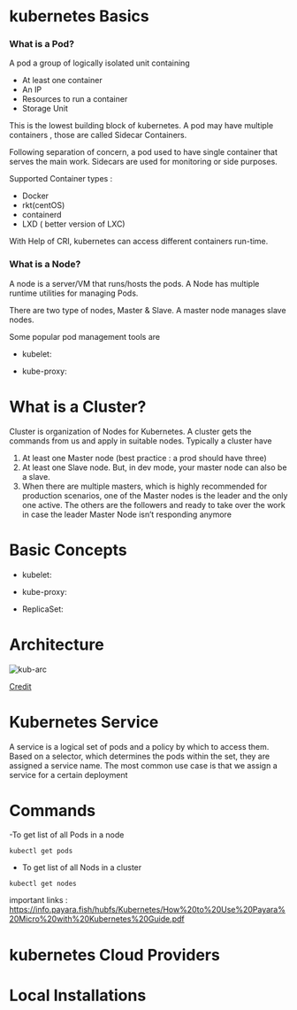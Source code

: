 # kubernetes Basics

### What is a Pod? 
A pod a group of logically isolated unit containing 
- At least one container
- An IP
- Resources to run a container 
- Storage Unit 

This is the lowest building block of kubernetes. A pod may have multiple containers , those are called Sidecar Containers. 

Following separation of concern, a pod used to have single container that serves the main work. Sidecars are used for monitoring or side purposes. 

Supported Container types :
- Docker 
- rkt(centOS)
- containerd
- LXD ( better version of LXC)

With Help of CRI, kubernetes can access different containers run-time. 

### What is a Node? 
A node is a server/VM that runs/hosts the pods. A Node has multiple runtime utilities for managing Pods. 

There are two type of nodes, Master & Slave. A master node manages slave nodes. 

Some popular pod management tools are 
- kubelet: 
    
- kube-proxy:


# What is a Cluster?
Cluster is organization of Nodes for Kubernetes. A cluster gets the commands from us and apply in suitable nodes. Typically a cluster have 
1. At least one Master node (best practice : a prod should have three)
2. At least one Slave node. But, in dev mode, your master node can also be a slave. 
3. When there are multiple masters, which is highly recommended for production scenarios, one of the Master nodes is the leader and the only one active. The others are the followers and ready to take over the work in case the leader Master Node isn’t responding anymore


# Basic Concepts 
- kubelet: 
    
- kube-proxy:

- ReplicaSet: 

# Architecture 

![kub-arc](/images/kubernetes/kub-arc.JPG)

[Credit](https://www.learnitguide.net/2018/08/what-is-kubernetes-learn-kubernetes.html)

# Kubernetes Service 
A service is a logical set of pods and a policy by which to access them. Based on a selector, which determines the pods within the set, they are assigned a service name. The most common use case is that we assign a service for a certain deployment

# Commands
-To get list of all Pods in a node 

```
kubectl get pods
```

- To get list of all Nods in a cluster 

```   
kubectl get nodes
```

important links : 
https://info.payara.fish/hubfs/Kubernetes/How%20to%20Use%20Payara%20Micro%20with%20Kubernetes%20Guide.pdf

# kubernetes Cloud Providers

# Local Installations 